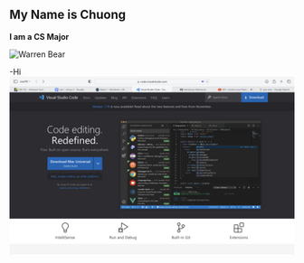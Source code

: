 ## My Name is Chuong

**I am a CS Major**

![Warren Bear](https://ghosty-production.s3.amazonaws.com/fotospot_spots/Warren-Bear-Fotospot_cad76aae81db894fda4874dd7d6cecb6/large.jpg)

-Hi
<img src="Step-1.Png" alt="Image-1">

